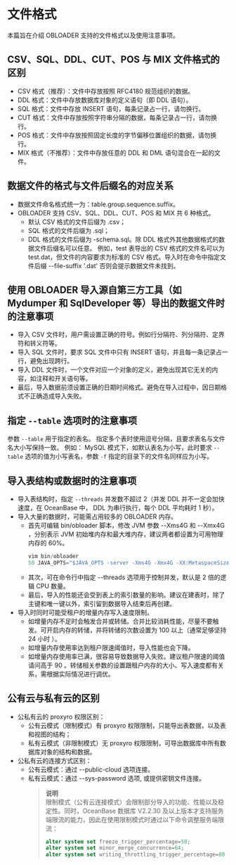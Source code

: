 # 文件格式
本篇旨在介绍 OBLOADER 支持的文件格式以及使用注意事项。
## CSV、SQL、DDL、CUT、POS 与 MIX 文件格式的区别
- CSV 格式（推荐）：文件中存放按照 RFC4180 规范组织的数据。
- DDL 格式：文件中存放数据库对象的定义语句（即 DDL 语句）。
- SQL 格式：文件中存放 INSERT 语句，每条记录占一行，请勿换行。
- CUT 格式：文件中存放按照字符串分隔的数据，每条记录占一行，请勿换行。
- POS 格式：文件中存放按照固定长度的字节偏移位置组织的数据，请勿换行。
- MIX 格式（不推荐）：文件中存放任意的 DDL 和 DML 语句混合在一起的文件。
## 数据文件的格式与文件后缀名的对应关系
- 数据文件命名格式统一为：table.group.sequence.suffix。
- OBLOADER 支持 CSV、SQL、DDL、CUT、POS 和 MIX 共 6 种格式。
  - 默认 CSV 格式的文件后缀为 .csv；
  - SQL 格式的文件后缀为 .sql；
  - DDL 格式的文件后缀为 -schema.sql。除 DDL 格式外其他数据格式的数据文件后缀名可以任意。
  例如，test 表导出的 CSV 格式的文件名可以为 test.dat，但文件的内容要求为标准的 CSV 格式。导入时在命令中指定文件后缀 --file-suffix '.dat' 否则会提示数据文件未找到。
## 使用 OBLOADER 导入源自第三方工具（如 Mydumper 和 SqlDeveloper 等）导出的数据文件时的注意事项
- 导入 CSV 文件时，用户需设置正确的符号。例如行分隔符、列分隔符、定界符和转义符等。
- 导入 SQL 文件时，要求 SQL 文件中只有 INSERT 语句，并且每一条记录占一行，避免出现跨行。
- 导入 DDL 文件时，一个文件对应一个对象的定义，避免出现其它无关的内容，如注释和开关语句等。
- 最后，导入数据前须设置正确的日期时间格式。避免在导入过程中，因日期格式不正确造成导入失败。
## 指定 `--table` 选项时的注意事项
参数 `--table` 用于指定的表名。
指定多个表时使用逗号分隔，且要求表名与文件名大小写保持一致。
例如：
MySQL 模式下，如默认表名为小写，此时要求 `--table` 选项的值为小写表名，参数 `-f` 指定的目录下的文件名同样应为小写。
## 导入表结构或数据时的注意事项
- 导入表结构时，指定 `--threads` 并发数不超过 2（并发 DDL 并不一定会加快速度，在 OceanBase 中， DDL 为串行执行，每个 DDL 平均耗时 1 秒）。
- 导入大量的数据时，可能需占用较多的 OBLOADER 内存。
  - 首先可编辑 bin/obloader 脚本，修改 JVM 参数 --Xms4G 和 --Xmx4G ，分别表示 JVM 初始堆内存和最大堆内存，建议两者都设置为可用物理内存的 60%。
    ```JavaScript
    vim bin/obloader
    50 JAVA_OPTS="$JAVA_OPTS -server -Xms4G -Xmx4G -XX:MetaspaceSize=512M -XX:MaxMetaspaceSize=512M -Xss352K"
    ```
  - 其次，可在命令行中指定 --threads 选项用于控制并发，默认是 2 倍的逻辑 CPU 数量。
  - 最后，导入的性能还会受到表上的索引数量的影响。建议在建表时，除了主键和唯一键以外，索引留到数据导入结束后再创建。
-  导入时同时可能受租户的增量内存写入速度限制。
   -  如增量内存不足时会触发合并或转储。合并比较消耗性能，尽量不要触发。可开启内存的转储，并将转储的次数设置为 100 以上（通常足够坚持 24 小时 ）。
   - 如增量内存使用率达到租户限速阈值时，导入性能也会下降。
   - 如增量内存使用率已满，很容易导致数据导入失败。建议租户限速的阈值请问高于 90 。转储相关参数的设置跟租户内存的大小、写入速度都有关系，需根据实际情况进行调优。
## 公有云与私有云的区别 
- 公私有云的 proxyro 权限区别：
   - 公有云模式（限制模式）有 proxyro 权限限制，只能导出表数据，以及表和视图的结构；
   - 私有云模式（非限制模式）无 proxyro 权限限制，可导出数据库中所有数据库对象的结构和数据。
- 公私有云的连接方式区别：
   - 公有云模式：通过 --public-cloud 选项连接。
   - 私有云模式：通过 --sys-password 选项, 或提供密钥文件连接。
     > **说明**<br>
     > 限制模式（公有云连接模式）会限制部分导入的功能、性能以及稳定性。同时，OceanBase 数据库 V2.2.30 及以上版本才支持服务端限流的能力，因此在使用限制模式时通过以下命令调整服务端限流：
     > ```SQL
     > alter system set freeze_trigger_percentage=50;
     > alter system set minor_merge_concurrence=64;
     > alter system set writing_throttling_trigger_percentage=80 t
     > ```